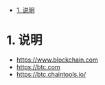 <!-- TOC -->

- [1. 说明](#1-说明)

<!-- /TOC -->

<a id="markdown-1-说明" name="1-说明"></a>
# 1. 说明


* https://www.blockchain.com
* https://btc.com
* https://btc.chaintools.io/
